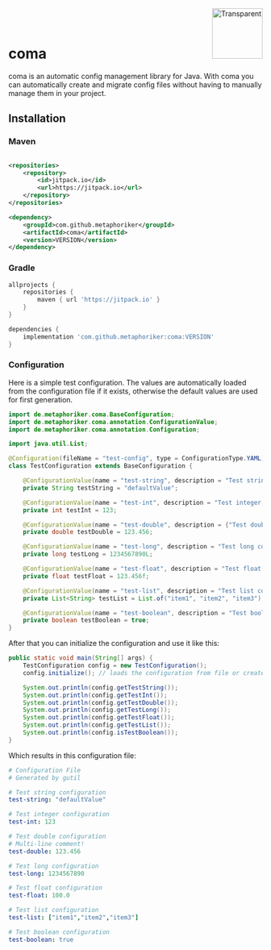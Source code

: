 <img src="https://github.com/user-attachments/assets/eea2b422-1ea0-44ac-b1b6-22070de6f363" alt="Transparent" width="100" height="100" align="right" />
<br><br>

# coma

coma is an automatic config management library for Java.
With coma you can automatically create and migrate config files without having to manually manage them in your project.

## Installation

### Maven

```xml

<repositories>
    <repository>
        <id>jitpack.io</id>
        <url>https://jitpack.io</url>
    </repository>
</repositories>

<dependency>
    <groupId>com.github.metaphoriker</groupId>
    <artifactId>coma</artifactId>
    <version>VERSION</version>
</dependency>
```

### Gradle

```groovy
allprojects {
    repositories {
        maven { url 'https://jitpack.io' }
    }
}

dependencies {
    implementation 'com.github.metaphoriker:coma:VERSION'
}
```

### Configuration

Here is a simple test configuration. The values are automatically loaded from the configuration file if it exists,
otherwise the default values are used for first generation.

```java
import de.metaphoriker.coma.BaseConfiguration;
import de.metaphoriker.coma.annotation.ConfigurationValue;
import de.metaphoriker.coma.annotation.Configuration;

import java.util.List;

@Configuration(fileName = "test-config", type = ConfigurationType.YAML)
class TestConfiguration extends BaseConfiguration {

    @ConfigurationValue(name = "test-string", description = "Test string configuration")
    private String testString = "defaultValue";

    @ConfigurationValue(name = "test-int", description = "Test integer configuration")
    private int testInt = 123;

    @ConfigurationValue(name = "test-double", description = {"Test double configuration", "Multi-line comment!"})
    private double testDouble = 123.456;

    @ConfigurationValue(name = "test-long", description = "Test long configuration")
    private long testLong = 1234567890L;

    @ConfigurationValue(name = "test-float", description = "Test float configuration")
    private float testFloat = 123.456f;

    @ConfigurationValue(name = "test-list", description = "Test list configuration")
    private List<String> testList = List.of("item1", "item2", "item3");

    @ConfigurationValue(name = "test-boolean", description = "Test boolean configuration")
    private boolean testBoolean = true;
}
```

After that you can initialize the configuration and use it like this:

```java
public static void main(String[] args) {
    TestConfiguration config = new TestConfiguration();
    config.initialize(); // loads the configuration from file or creates a new one

    System.out.println(config.getTestString());
    System.out.println(config.getTestInt());
    System.out.println(config.getTestDouble());
    System.out.println(config.getTestLong());
    System.out.println(config.getTestFloat());
    System.out.println(config.getTestList());
    System.out.println(config.isTestBoolean());
}
```

Which results in this configuration file:

```yaml
# Configuration File
# Generated by gutil

# Test string configuration
test-string: "defaultValue"

# Test integer configuration
test-int: 123

# Test double configuration
# Multi-line comment!
test-double: 123.456

# Test long configuration
test-long: 1234567890

# Test float configuration
test-float: 100.0

# Test list configuration
test-list: ["item1","item2","item3"]

# Test boolean configuration
test-boolean: true
```
